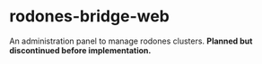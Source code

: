 # rodones-bridge-web

An administration panel to manage rodones clusters. **Planned but discontinued before implementation.**
